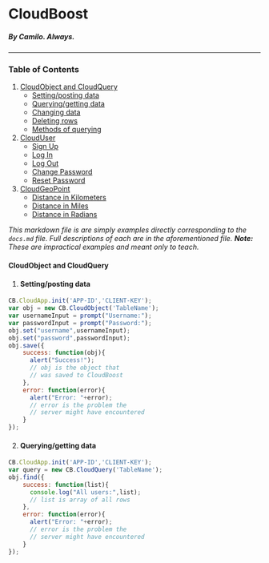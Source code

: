 # CloudBoost
##### By Camilo. Always.
***
### Table of Contents
1. [CloudObject and CloudQuery](#cloudobject-and-cloudquery)
    * [Setting/posting data](#settingposting-data)
    * [Querying/getting data](#queryinggetting-data)
    * [Changing data](#changing-data)
    * [Deleting rows](#deleting-rows)
    * [Methods of querying](#methods-of-querying)
2. [CloudUser](#clouduser)
    * [Sign Up](#sign-up)
    * [Log In](#log-in)
    * [Log Out](#log-out)
    * [Change Password](#change-password)
    * [Reset Password](#reset-password)
3. [CloudGeoPoint](#cloudgeopoint)
    * [Distance in Kilometers](#distance-in-kilometers)
    * [Distance in Miles](#distance-in-miles)
    * [Distance in Radians](#distance-in-radians)

*This markdown file is are simply examples directly corresponding to the `docs.md` file. Full descriptions  of each are in the aforementioned file. **Note:** These are impractical examples and meant only to teach.*

#### CloudObject and CloudQuery
1. #### Setting/posting data
```JavaScript
CB.CloudApp.init('APP-ID','CLIENT-KEY');
var obj = new CB.CloudObject('TableName');
var usernameInput = prompt("Username:");
var passwordInput = prompt("Password:");
obj.set("username",usernameInput);
obj.set("password",passwordInput);
obj.save({
    success: function(obj){
      alert("Success!");
      // obj is the object that
      // was saved to CloudBoost
    },
    error: function(error){
      alert("Error: "+error);
      // error is the problem the
      // server might have encountered
    }
});
```
2. #### Querying/getting data
```JavaScript
CB.CloudApp.init('APP-ID','CLIENT-KEY');
var query = new CB.CloudQuery('TableName');
obj.find({
    success: function(list){
      console.log("All users:",list);
      // list is array of all rows
    },
    error: function(error){
      alert("Error: "+error);
      // error is the problem the
      // server might have encountered
    }
});
```
